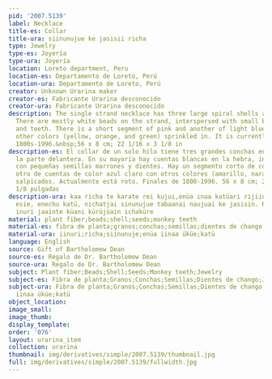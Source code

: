 ```yaml
---
pid: '2007.5139'
label: Necklace
title-es: Collar
title-ura: siinunujue ke jasisii richa
type: Jewelry
type-es: Joyería
type-ura: Joyería
location: Loreto department, Peru
location-es: Departamento de Loreto, Perú
location-ura: Departamento de Loreto, Perú
creator: Unknown Urarina maker
creator-es: Fabricante Urarina desconocido
creator-ura: Fabricante Urarina desconocido
description: The single strand necklace has three large spiral shells at the front.
  There are mostly white beads on the strand, interspersed with small brown seeds
  and teeth. There is a short segment of pink and another of light blue beads with
  other colors (yellow, orange, and green) sprinkled in. It is currently broken.&nbsp;Late
  1800s-1996.&nbsp;56 x 8 cm; 22 1/16 x 3 1/8 in
description-es: El collar de un solo hilo tiene tres grandes conchas en espiral en
  la parte delantera. En su mayoría hay cuentas blancas en la hebra, intercaladas
  con pequeñas semillas marrones y dientes. Hay un segmento corto de color rosa y
  otro de cuentas de color azul claro con otros colores (amarillo, naranja y verde)
  salpicados. Actualmente está roto. Finales de 1800-1996. 56 x 8 cm; 22 1/16 x 3
  1/8 pulgadas
description-ura: kaa richa te karate rei kujui,enüa inaa katüari rijiinanai, richa
  esie, enechu katü, nichatjai sinunujue tabaanai naujuai ke jasisin. Risine kaje
  inuri jaainte küani kürüjüain ichaküre
material: plant fiber;beads;shell;seeds;monkey teeth
material-es: fibra de planta;granos;conchas;semillas;dientes de chango
material-ura: iinuri;richa;siinunuje;enüa iinaa üküe;katü
language: English
source: Gift of Bartholomew Dean
source-es: Regalo de Dr. Bartholomew Dean
source-ura: Regalo de Dr. Bartholomew Dean
subject: Plant fiber;Beads;Shell;Seeds;Monkey teeth;Jewelry
subject-es: Fibra de planta;Granos;Conchas;Semillas;Dientes de chango;Joyería
subject-ura: Fibra de planta;Granos;Conchas;Semillas;Dientes de chango;Joyería;iinuri;richa;siinunuje;enüa
  iinaa üküe;katü
object_location:
image_small:
image_thumb:
display_template:
order: '076'
layout: urarina_item
collection: urarina
thumbnail: img/derivatives/simple/2007.5139/thumbnail.jpg
full: img/derivatives/simple/2007.5139/fullwidth.jpg
---
```

